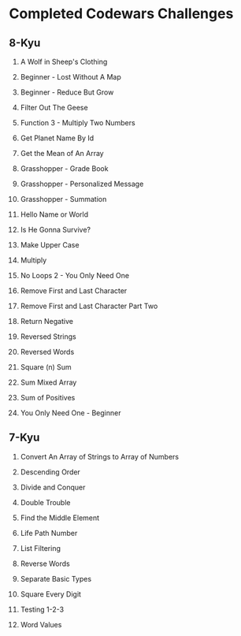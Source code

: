 # Completed Codewars Challenges

## 8-Kyu

1. A Wolf in Sheep's Clothing

1. Beginner - Lost Without A Map

1. Beginner - Reduce But Grow

1. Filter Out The Geese

1. Function 3 - Multiply Two Numbers

1. Get Planet Name By Id

1. Get the Mean of An Array

1. Grasshopper - Grade Book

1. Grasshopper - Personalized Message

1. Grasshopper - Summation

1. Hello Name or World

1. Is He Gonna Survive?

1. Make Upper Case

1. Multiply

1. No Loops 2 - You Only Need One

1. Remove First and Last Character

1. Remove First and Last Character Part Two

1. Return Negative

1. Reversed Strings

1. Reversed Words

1. Square (n) Sum

1. Sum Mixed Array

1. Sum of Positives

1. You Only Need One - Beginner

## 7-Kyu

1. Convert An Array of Strings to Array of Numbers

1. Descending Order

1. Divide and Conquer

1. Double Trouble

1. Find the Middle Element

1. Life Path Number

1. List Filtering

1. Reverse Words

1. Separate Basic Types

1. Square Every Digit

1. Testing 1-2-3

1. Word Values
